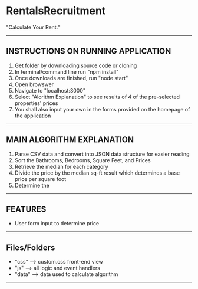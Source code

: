 # RentalsRecruitment
"Calculate Your Rent."

------------------------------------------------------------------------------------
INSTRUCTIONS ON RUNNING APPLICATION
------------------------------------------------------------------------------------

1) Get folder by downloading source code or cloning
2) In terminal/command line run "npm install"
3) Once downloads are finished, run "node start"
4) Open browswer
5) Navigate to "localhost:3000"
6) Select "Alorithm Explanation" to see results of 4 of the pre-selected properties' prices
7) You shall also input your own in the forms provided on the homepage of the application

------------------------------------------------------------------------------------
MAIN ALGORITHM EXPLANATION
------------------------------------------------------------------------------------
1) Parse CSV data and convert into JSON data structure for easier reading 
2) Sort the Bathrooms, Bedrooms, Square Feet, and Prices
3) Retrieve the median for each category
4) Divide the price by the median sq-ft result which determines a base price per square foot
5) Determine the 

------------------------------------------------------------------------------------
FEATURES
------------------------------------------------------------------------------------

- User form input to determine price

------------------------------------------------------------------------------------
Files/Folders
------------------------------------------------------------------------------------

- "css" --> custom.css front-end view
- "js" --> all logic and event handlers
- "data" --> data used to calculate algorithm
------------------------------------------------------------------------------------



